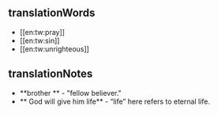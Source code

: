 ## translationWords

* [[en:tw:pray]]
* [[en:tw:sin]]
* [[en:tw:unrighteous]]

## translationNotes

* **brother ** - "fellow believer."
* ** God will give him life** - “life” here refers to eternal life.
